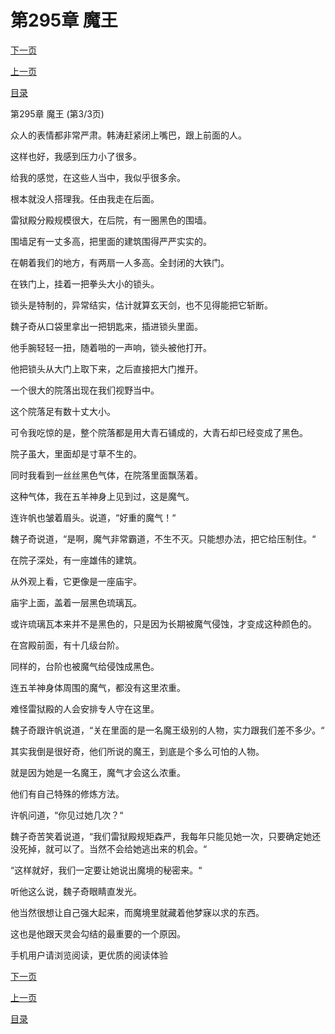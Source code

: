 <h1>第295章   魔王</h1>
            <div><p><a href="./885_%E7%AC%AC296%E7%AB%A0_%E6%81%A9%E5%A8%81%E5%B9%B6%E6%96%BD.md">下一页</a></p><p><a href="./883_%E7%AC%AC295%E7%AB%A0_%E9%AD%94%E7%8E%8B.md">上一页</a></p><p><a href="../">目录</a></p></div>
            <div><p>第295章   魔王 (第3/3页)</p><p>众人的表情都非常严肃。韩涛赶紧闭上嘴巴，跟上前面的人。</p><p>这样也好，我感到压力小了很多。</p><p>给我的感觉，在这些人当中，我似乎很多余。</p><p>根本就没人搭理我。任由我走在后面。</p><p>雷狱殿分殿规模很大，在后院，有一圈黑色的围墙。</p><p>围墙足有一丈多高，把里面的建筑围得严严实实的。</p><p>在朝着我们的地方，有两扇一人多高。全封闭的大铁门。</p><p>在铁门上，挂着一把拳头大小的锁头。</p><p>锁头是特制的，异常结实，估计就算玄天剑，也不见得能把它斩断。</p><p>魏子奇从口袋里拿出一把钥匙来，插进锁头里面。</p><p>他手腕轻轻一扭，随着啪的一声响，锁头被他打开。</p><p>他把锁头从大门上取下来，之后直接把大门推开。</p><p>一个很大的院落出现在我们视野当中。</p><p>这个院落足有数十丈大小。</p><p>可令我吃惊的是，整个院落都是用大青石铺成的，大青石却已经变成了黑色。</p><p>院子虽大，里面却是寸草不生的。</p><p>同时我看到一丝丝黑色气体，在院落里面飘荡着。</p><p>这种气体，我在五羊神身上见到过，这是魔气。</p><p>连许帆也皱着眉头。说道，“好重的魔气！“</p><p>魏子奇说道，“是啊，魔气非常霸道，不生不灭。只能想办法，把它给压制住。“</p><p>在院子深处，有一座雄伟的建筑。</p><p>从外观上看，它更像是一座庙宇。</p><p>庙宇上面，盖着一层黑色琉璃瓦。</p><p>或许琉璃瓦本来并不是黑色的，只是因为长期被魔气侵蚀，才变成这种颜色的。</p><p>在宫殿前面，有十几级台阶。</p><p>同样的，台阶也被魔气给侵蚀成黑色。</p><p>连五羊神身体周围的魔气，都没有这里浓重。</p><p>难怪雷狱殿的人会安排专人守在这里。</p><p>魏子奇跟许帆说道，“关在里面的是一名魔王级别的人物，实力跟我们差不多少。“</p><p>其实我倒是很好奇，他们所说的魔王，到底是个多么可怕的人物。</p><p>就是因为她是一名魔王，魔气才会这么浓重。</p><p>他们有自己特殊的修炼方法。</p><p>许帆问道，“你见过她几次？“</p><p>魏子奇苦笑着说道，“我们雷狱殿规矩森严，我每年只能见她一次，只要确定她还没死掉，就可以了。当然不会给她逃出来的机会。“</p><p>“这样就好，我们一定要让她说出魔境的秘密来。“</p><p>听他这么说，魏子奇眼睛直发光。</p><p>他当然很想让自己强大起来，而魔境里就藏着他梦寐以求的东西。</p><p>这也是他跟天灵会勾结的最重要的一个原因。</p><p>手机用户请浏览阅读，更优质的阅读体验</p></div>
            <div><p><a href="./885_%E7%AC%AC296%E7%AB%A0_%E6%81%A9%E5%A8%81%E5%B9%B6%E6%96%BD.md">下一页</a></p><p><a href="./883_%E7%AC%AC295%E7%AB%A0_%E9%AD%94%E7%8E%8B.md">上一页</a></p><p><a href="../">目录</a></p></div>